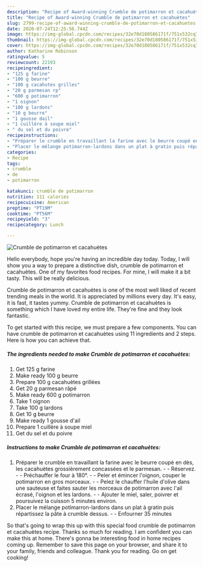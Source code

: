 ```yaml
---
description: "Recipe of Award-winning Crumble de potimarron et cacahuètes"
title: "Recipe of Award-winning Crumble de potimarron et cacahuètes"
slug: 2799-recipe-of-award-winning-crumble-de-potimarron-et-cacahuetes
date: 2020-07-24T12:25:56.744Z
image: https://img-global.cpcdn.com/recipes/32e70d180586171f/751x532cq70/crumble-de-potimarron-et-cacahuetes-photo-principale-de-la-recette.jpg
thumbnail: https://img-global.cpcdn.com/recipes/32e70d180586171f/751x532cq70/crumble-de-potimarron-et-cacahuetes-photo-principale-de-la-recette.jpg
cover: https://img-global.cpcdn.com/recipes/32e70d180586171f/751x532cq70/crumble-de-potimarron-et-cacahuetes-photo-principale-de-la-recette.jpg
author: Katharine Robinson
ratingvalue: 5
reviewcount: 22193
recipeingredient:
- "125 g farine"
- "100 g beurre"
- "100 g cacahutes grilles"
- "20 g parmesan rp"
- "600 g potimarron"
- "1 oignon"
- "100 g lardons"
- "10 g beurre"
- "1 gousse dail"
- "1 cuillère à soupe miel"
- " du sel et du poivre"
recipeinstructions:
- "Préparer le crumble en travaillant la farine avec le beurre coupé en dès, les cacahuètes grossièrement concassées et le parmesan.  Réservez.  Préchauffer le four à 180°.  Peler et émincer l&#39;oignon, couper le potimarron en gros morceaux.  Pelez le chauffer l&#39;huile d&#39;olive dans une sauteuse et faites sauter les morceaux de potimarron avec l&#39;ail écrasé, l&#39;oignon et les lardons.  Ajouter le miel, saler, poivrer et poursuivez la cuisson 5 minutes environ."
- "Placer le mélange potimarron-lardons dans un plat à gratin puis répartissez la pâte à crumble dessus.  Enfourner 35 minutes"
categories:
- Recipe
tags:
- crumble
- de
- potimarron

katakunci: crumble de potimarron 
nutrition: 111 calories
recipecuisine: American
preptime: "PT19M"
cooktime: "PT56M"
recipeyield: "3"
recipecategory: Lunch

---
```



![Crumble de potimarron et cacahuètes](https://img-global.cpcdn.com/recipes/32e70d180586171f/751x532cq70/crumble-de-potimarron-et-cacahuetes-photo-principale-de-la-recette.jpg)

Hello everybody, hope you're having an incredible day today. Today, I will show you a way to prepare a distinctive dish, crumble de potimarron et cacahuètes. One of my favorites food recipes. For mine, I will make it a bit tasty. This will be really delicious.



Crumble de potimarron et cacahuètes is one of the most well liked of recent trending meals in the world. It is appreciated by millions every day. It's easy, it is fast, it tastes yummy. Crumble de potimarron et cacahuètes is something which I have loved my entire life. They're fine and they look fantastic.


To get started with this recipe, we must prepare a few components. You can have crumble de potimarron et cacahuètes using 11 ingredients and 2 steps. Here is how you can achieve that.

<!--inarticleads1-->

##### The ingredients needed to make Crumble de potimarron et cacahuètes:

1. Get 125 g farine
1. Make ready 100 g beurre
1. Prepare 100 g cacahuètes grillées
1. Get 20 g parmesan râpé
1. Make ready 600 g potimarron
1. Take 1 oignon
1. Take 100 g lardons
1. Get 10 g beurre
1. Make ready 1 gousse d&#39;ail
1. Prepare 1 cuillère à soupe miel
1. Get  du sel et du poivre




<!--inarticleads2-->

##### Instructions to make Crumble de potimarron et cacahuètes:

1. Préparer le crumble en travaillant la farine avec le beurre coupé en dès, les cacahuètes grossièrement concassées et le parmesan. -  - Réservez. -  - Préchauffer le four à 180°. -  - Peler et émincer l&#39;oignon, couper le potimarron en gros morceaux. -  - Pelez le chauffer l&#39;huile d&#39;olive dans une sauteuse et faites sauter les morceaux de potimarron avec l&#39;ail écrasé, l&#39;oignon et les lardons. -  - Ajouter le miel, saler, poivrer et poursuivez la cuisson 5 minutes environ.
1. Placer le mélange potimarron-lardons dans un plat à gratin puis répartissez la pâte à crumble dessus. -  - Enfourner 35 minutes




So that's going to wrap this up with this special food crumble de potimarron et cacahuètes recipe. Thanks so much for reading. I am confident you can make this at home. There's gonna be interesting food in home recipes coming up. Remember to save this page on your browser, and share it to your family, friends and colleague. Thank you for reading. Go on get cooking!
